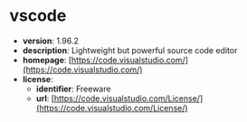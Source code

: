 # vscode

- **version**: 1.96.2
- **description**: Lightweight but powerful source code editor
- **homepage**: [https://code.visualstudio.com/](https://code.visualstudio.com/)
- **license**:
  - **identifier**: Freeware
  - **url**: [https://code.visualstudio.com/License/](https://code.visualstudio.com/License/)

